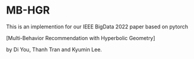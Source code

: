 # MB-HGR
This is an implemention for our IEEE BigData 2022 paper based on pytorch

[Multi-Behavior Recommendation with Hyperbolic Geometry]

by Di You, Thanh Tran and Kyumin Lee.
